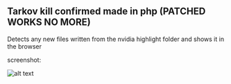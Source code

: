 ## Tarkov kill confirmed made in php (PATCHED WORKS NO MORE)
Detects any new files written from the nvidia highlight folder and shows it in the browser


screenshot: 

![alt text](https://i.imgur.com/TvVihiv.png "Logo Title Text 1")

